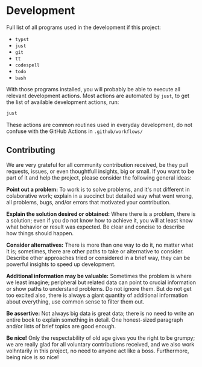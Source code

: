 # Development

Full list of all programs used in the development if this project:

- `typst`
- `just`
- `git`
- `tt`
- `codespell`
- `todo`
- `bash`

With those programs installed, you will probably be able to execute all
relevant development actions. Most actions are automated by `just`, to
get the list of available development actions, run:

```bash
just
```

These actions are common routines used in everyday development, do not confuse
with the GitHub Actions in `.github/workflows/`


## Contributing

We are very grateful for all community contribution received, be they
pull requests, issues, or even thoughtfull insights, big or small. If you want
to be part of it and help the project, please consider the following general
ideas:

**Point out a problem:**
To work is to solve problems, and it's not different in colaborative work;
explain in a succinct but detailed way what went wrong, all problems, bugs,
and/or errors that motivated your contribution.

**Explain the solution desired or obtained:**
Where there is a problem, there is a solution; even if you do not know how to
achieve it, you will at least know what behavior or result was expected. Be clear
and concise to describe how things should happen.

**Consider alternatives:**
There is more than one way to do it, no matter what it is; sometimes, there are
other paths to take or alternative to consider. Describe other approaches tried
or considered in a brief way, they can be powerful insights to speed up
development.

**Additional information may be valuable:**
Sometimes the problem is where we least imagine; peripheral but related data can
point to crucial information or show paths to understand problems. Do
not ignore them. But do not get too excited also, there is always a giant quantity
of additional information about everything, use common sense to filter them out.

**Be assertive:**
Not always big data is great data; there is no need to write an entire book to
explain something in detail. One honest-sized paragraph and/or lists of brief
topics are good enough.

**Be nice!**
Only the respectability of old age gives you the right to be grumpy; we are
really glad for all voluntary contributions received, and we also work
volhntarily in this project, no need to anyone act like a boss. Furthermore,
being nice is so nice!